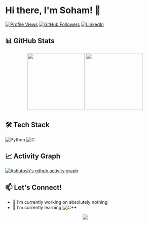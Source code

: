 # Hi there, I'm Soham! 👋

[![Profile Views](https://komarev.com/ghpvc/?username=sohamdeo05&label=Profile%20views&color=0e75b6&style=flat)](https://github.com/sohamdeo05)
[![GitHub Followers](https://img.shields.io/github/followers/sohamdeo05?logo=github&style=flat&color=blue)](https://github.com/sohamdeo05)
[![LinkedIn](https://img.shields.io/badge/LinkedIn-0077B5?style=flat&logo=linkedin&logoColor=white)]([https://www.linkedin.com/in/sohamde0/](https://www.linkedin.com/in/sohamde0/))

## 📊 GitHub Stats

<!-- Stats Row -->
<div align="center">
  <img height="180em" src="https://github-readme-stats.vercel.app/api?username=sohamdeo05&show_icons=true&theme=dark&hide_border=true" />
  <img height="180em" src="https://github-readme-stats.vercel.app/api/top-langs/?username=sohamdeo05&theme=dark&hide_border=true&layout=compact" />
</div>


## 🛠️ Tech Stack

![Python](https://img.shields.io/badge/Python-3776AB?style=flat&logo=python&logoColor=white)
![C](https://img.shields.io/badge/C-%23A8B9CC?style=flat&logo=c&logoColor=white)

## 📈 Activity Graph

[![Ashutosh's github activity graph](https://github-readme-activity-graph.vercel.app/graph?username=sohamdeo05&theme=github-compact)](https://github.com/sohamdeo05)


## 📫 Let's Connect!

- 🔭 I’m currently working on
  absolutely nothing
- 🌱 I’m currently learning
  ![C++](https://img.shields.io/badge/C%2B%2B-00599C?style=flat&logo=cplusplus&logoColor=white)

<p align="center">
  <img src="https://api.visitorbadge.io/api/VisitorHit?user=sohamdeo05&countColor=%237B1E7B" />
</p>
